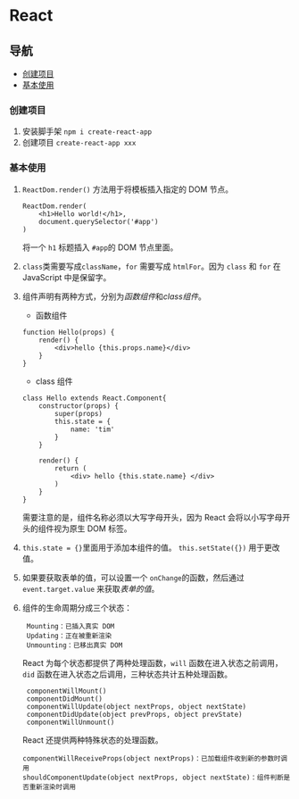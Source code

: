 # React

## 导航

- [创建项目](#创建项目)
- [基本使用](#基本使用)

### 创建项目
1. 安装脚手架 `npm i create-react-app`
2. 创建项目 `create-react-app xxx`

### 基本使用
1. `ReactDom.render()` 方法用于将模板插入指定的 DOM 节点。

    ```
    ReactDom.render(
        <h1>Hello world!</h1>,
        document.querySelector('#app')
    )
    ```
    
    将一个 `h1` 标题插入 `#app`的 DOM 节点里面。
    
2. `class`类需要写成`className`，`for` 需要写成 `htmlFor`。因为 `class` 和 `for` 在 JavaScript 中是保留字。
3. 组件声明有两种方式，分别为*函数组件*和*class组件*。
    - 函数组件
    
    ```
    function Hello(props) {
        render() {
            <div>hello {this.props.name}</div>
        }
    } 
    ```
    
    - class 组件
    
    ```
    class Hello extends React.Component{
        constructor(props) {
            super(props)
            this.state = {
                name: 'tim'
            }
        }
        
        render() {
            return (
                <div> hello {this.state.name} </div>
            )
        }
    }
    ```
    
    需要注意的是，组件名称必须以大写字母开头，因为 React 会将以小写字母开头的组件视为原生 DOM 标签。
    
4. `this.state = {}`里面用于添加本组件的值。 `this.setState({})` 用于更改值。
5. 如果要获取表单的值，可以设置一个 `onChange`的函数，然后通过 `event.target.value` 来获取*表单的值*。
6. 组件的生命周期分成三个状态：

    ```
     Mounting：已插入真实 DOM
     Updating：正在被重新渲染
     Unmounting：已移出真实 DOM
    ```
    
    React 为每个状态都提供了两种处理函数，`will` 函数在进入状态之前调用，`did` 函数在进入状态之后调用，三种状态共计五种处理函数。
    
    ```
     componentWillMount()
     componentDidMount()
     componentWillUpdate(object nextProps, object nextState)
     componentDidUpdate(object prevProps, object prevState)
     componentWillUnmount()
    ```
    
    React 还提供两种特殊状态的处理函数。
    
    ```
    componentWillReceiveProps(object nextProps)：已加载组件收到新的参数时调用
    shouldComponentUpdate(object nextProps, object nextState)：组件判断是否重新渲染时调用
    ```